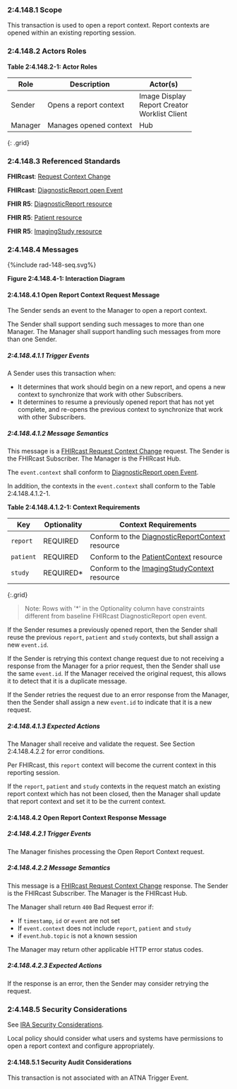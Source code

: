 ### 2:4.148.1 Scope

This transaction is used to open a report context. Report contexts are opened within an existing reporting session.

### 2:4.148.2 Actors Roles

**Table 2:4.148.2-1: Actor Roles**

| Role | Description | Actor(s) |
|------|-------------|----------|
| Sender | Opens a report context | Image Display<br>Report Creator<br>Worklist Client |
| Manager | Manages opened context | Hub |
{: .grid}

### 2:4.148.3 Referenced Standards

**FHIRcast**: [Request Context Change](https://build.fhir.org/ig/HL7/fhircast-docs/2-6-RequestContextChange.html#request-context-change)

**FHIRcast**: [DiagnosticReport open Event](https://build.fhir.org/ig/HL7/fhircast-docs/3-6-1-diagnosticreport-open.html)

**FHIR R5**: [DiagnosticReport resource](https://hl7.org/fhir/R5/diagnosticreport.html)

**FHIR R5**: [Patient resource](https://hl7.org/fhir/R5/patient.html)

**FHIR R5**: [ImagingStudy resource](https://hl7.org/fhir/R5/imagingstudy.html)

### 2:4.148.4 Messages

<div>
{%include rad-148-seq.svg%}
</div>

<div style="clear: left"/>

**Figure 2:4.148.4-1: Interaction Diagram**

#### 2:4.148.4.1 Open Report Context Request Message
The Sender sends an event to the Manager to open a report context.

The Sender shall support sending such messages to more than one Manager. The Manager shall support handling such messages from more than one Sender. 

##### 2:4.148.4.1.1 Trigger Events

A Sender uses this transaction when:
- It determines that work should begin on a new report, and opens a new context to synchronize that work with other Subscribers.
- It determines to resume a previously opened report that has not yet complete, and re-opens the previous context to synchronize that work with other Subscribers.

##### 2:4.148.4.1.2 Message Semantics

This message is a [FHIRcast Request Context Change](https://build.fhir.org/ig/HL7/fhircast-docs/2-6-RequestContextChange.html#request-context-change-body) request. The Sender is the FHIRcast Subscriber. The Manager is the FHIRcast Hub.

The `event.context` shall conform to [DiagnosticReport open Event](https://build.fhir.org/ig/HL7/fhircast-docs/3-6-1-diagnosticreport-open.html).

In addition, the contexts in the `event.context` shall conform to the Table 2:4.148.4.1.2-1.

**Table 2:4.148.4.1.2-1: Context Requirements**

| Key | Optionality | Context Requirements |
|-----|-------------|----------------------|
| `report`| REQUIRED | Conform to the [DiagnosticReportContext](StructureDefinition-diagnosticreportcontext.html) resource |
| `patient` | REQUIRED | Conform to the [PatientContext](StructureDefinition-patientcontext.html) resource |
| `study` | REQUIRED\* | Conform to the [ImagingStudyContext](StructureDefinition-imagingstudycontext.html) resource |
{:.grid}
> Note: Rows with '*' in the Optionality column have constraints different from baseline FHIRcast DiagnosticReport open event.

If the Sender resumes a previously opened report, then the Sender shall reuse the previous `report`, `patient` and `study` contexts, but shall assign a new `event.id`.

If the Sender is retrying this context change request due to not receiving a response from the Manager for a prior request, then the Sender shall use the same `event.id`. If the Manager received the original request, this allows it to detect that it is a duplicate message.

If the Sender retries the request due to an error response from the Manager, then the Sender shall assign a new `event.id` to indicate that it is a new request.

##### 2:4.148.4.1.3 Expected Actions

The Manager shall receive and validate the request. See Section 2:4.148.4.2.2 for error conditions.

Per FHIRcast, this `report` context will become the current context in this reporting session.

If the `report`, `patient` and `study` contexts in the request match an existing report context which has not been closed, then the Manager shall update that report context and set it to be the current context.

#### 2:4.148.4.2 Open Report Context Response Message

##### 2:4.148.4.2.1 Trigger Events

The Manager finishes processing the Open Report Context request.

##### 2:4.148.4.2.2 Message Semantics

This message is a [FHIRcast Request Context Change](https://build.fhir.org/ig/HL7/fhircast-docs/2-6-RequestContextChange.html#request-context-change-body) response. The Sender is the FHIRcast Subscriber. The Manager is the FHIRcast Hub.

The Manager shall return `400` Bad Request error if:
- If `timestamp`, `id` or `event` are not set
- If `event.context` does not include `report`, `patient` and `study`
- if `event`.`hub.topic` is not a known session

The Manager may return other applicable HTTP error status codes.

##### 2:4.148.4.2.3 Expected Actions

If the response is an error, then the Sender may consider retrying the request.

### 2:4.148.5 Security Considerations

See [IRA Security Considerations](volume-1.html#1535-ira-security-considerations).

Local policy should consider what users and systems have permissions to open a report context and configure appropriately. 

#### 2:4.148.5.1 Security Audit Considerations

This transaction is not associated with an ATNA Trigger Event.
